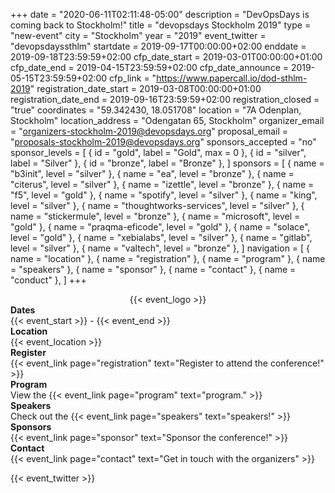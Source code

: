 +++
date = "2020-06-11T02:11:48-05:00"
description = "DevOpsDays is coming back to Stockholm!"
title = "devopsdays Stockholm 2019"
type = "new-event"
city = "Stockholm"
year = "2019"
event_twitter = "devopsdayssthlm"
startdate = 2019-09-17T00:00:00+02:00
enddate = 2019-09-18T23:59:59+02:00
cfp_date_start = 2019-03-01T00:00:00+01:00
cfp_date_end = 2019-04-15T23:59:59+02:00
cfp_date_announce = 2019-05-15T23:59:59+02:00
cfp_link = "https://www.papercall.io/dod-sthlm-2019"
registration_date_start = 2019-03-08T00:00:00+01:00
registration_date_end = 2019-09-16T23:59:59+02:00
registration_closed = "true"
coordinates = "59.342430, 18.051708"
location = "7A Odenplan, Stockholm"
location_address = "Odengatan 65, Stockholm"
organizer_email = "organizers-stockholm-2019@devopsdays.org"
proposal_email = "proposals-stockholm-2019@devopsdays.org"
sponsors_accepted = "no"
sponsor_levels = [
    { id = "gold", label = "Gold", max = 0 },
    { id = "silver", label = "Silver" },
    { id = "bronze", label = "Bronze" },
]
sponsors = [
    { name = "b3init", level = "silver" },
    { name = "ea", level = "bronze" },
    { name = "citerus", level = "silver" },
    { name = "izettle", level = "bronze" },
    { name = "f5", level = "gold" },
    { name = "spotify", level = "silver" },
    { name = "king", level = "silver" },
    { name = "thoughtworks-services", level = "silver" },
    { name = "stickermule", level = "bronze" },
    { name = "microsoft", level = "gold" },
    { name = "praqma-eficode", level = "gold" },
    { name = "solace", level = "gold" },
    { name = "xebialabs", level = "silver" },
    { name = "gitlab", level = "silver" },
    { name = "valtech", level = "bronze" },
]
navigation = [
    { name = "location" },
    { name = "registration" },
    { name = "program" },
    { name = "speakers" },
    { name = "sponsor" },
    { name = "contact" },
    { name = "conduct" },
]
+++
<div style="text-align:center;">
  {{< event_logo >}}
</div>

<div class = "row">
  <div class = "col-md-2">
    <strong>Dates</strong>
  </div>
  <div class = "col-md-8">
    {{< event_start >}} - {{< event_end >}}
  </div>
</div>

<div class = "row">
  <div class = "col-md-2">
    <strong>Location</strong>
  </div>
  <div class = "col-md-8">
    {{< event_location >}}
  </div>
</div>

<div class = "row">
  <div class = "col-md-2">
    <strong>Register</strong>
  </div>
  <div class = "col-md-8">
    {{< event_link page="registration" text="Register to attend the conference!" >}}
  </div>
</div>

<!-- <div class = "row">
  <div class = "col-md-2">
    <strong>Propose</strong>
  </div>
  <div class = "col-md-8">
    {{< event_link page="propose" text="Propose a talk!" >}}
  </div>
</div> -->

<div class = "row">
  <div class = "col-md-2">
    <strong>Program</strong>
  </div>
  <div class = "col-md-8">
    View the {{< event_link page="program" text="program." >}}
  </div>
</div>

<div class = "row">
  <div class = "col-md-2">
    <strong>Speakers</strong>
  </div>
  <div class = "col-md-8">
    Check out the {{< event_link page="speakers" text="speakers!" >}}
  </div>
</div>

<div class = "row">
  <div class = "col-md-2">
    <strong>Sponsors</strong>
  </div>
  <div class = "col-md-8">
    {{< event_link page="sponsor" text="Sponsor the conference!" >}}
  </div>
</div>

<div class = "row">
  <div class = "col-md-2">
    <strong>Contact</strong>
  </div>
  <div class = "col-md-8">
    {{< event_link page="contact" text="Get in touch with the organizers" >}}
  </div>
</div>

{{< event_twitter >}}
